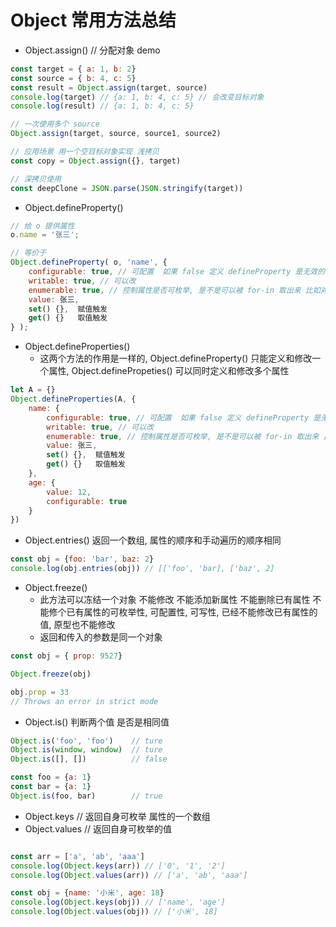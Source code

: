 # Object 常用方法总结

- Object.assign() // 分配对象
demo
```js
const target = { a: 1, b: 2}
const source = { b: 4, c: 5}
const result = Object.assign(target, source) 
console.log(target) // {a: 1, b: 4, c: 5} // 会改变目标对象
console.log(result) // {a: 1, b: 4, c: 5}

// 一次使用多个 source
Object.assign(target, source, source1, source2)

// 应用场景 用一个空目标对象实现 浅拷贝
const copy = Object.assign({}, target) 

// 深拷贝使用
const deepClone = JSON.parse(JSON.stringify(target))
```

- Object.defineProperty() 
```js
// 给 o 提供属性
o.name = '张三';

// 等价于
Object.defineProperty( o, 'name', {
    configurable: true, // 可配置  如果 false 定义 defineProperty 是无效的
    writable: true, // 可以改
    enumerable: true, // 控制属性是否可枚举, 是不是可以被 for-in 取出来 比如对象中的 __proto__ 就是灰色的不能遍历出来 就是设置了 enumerable = false
    value: 张三,
    set() {},  赋值触发
    get() {}   取值触发
} );
```

- Object.defineProperties()
    - 这两个方法的作用是一样的, Object.defineProperty() 只能定义和修改一个属性, Object.definePropeties() 可以同时定义和修改多个属性
```js
let A = {}
Object.defineProperties(A, {
    name: {
        configurable: true, // 可配置  如果 false 定义 defineProperty 是无效的
        writable: true, // 可以改
        enumerable: true, // 控制属性是否可枚举, 是不是可以被 for-in 取出来 比如对象中的 __proto__ 就是灰色的不能遍历出来 就是设置了 enumerable = false
        value: 张三,
        set() {},  赋值触发
        get() {}   取值触发
    },
    age: {
        value: 12,
        configurable: true
    }
})
```

- Object.entries() 返回一个数组, 属性的顺序和手动遍历的顺序相同
```js
const obj = {foo: 'bar', baz: 2}
console.log(obj.entries(obj)) // [['foo', 'bar], ['baz', 2]
```

- Object.freeze() 
    - 此方法可以冻结一个对象 不能修改 不能添加新属性 不能删除已有属性 不能修个已有属性的可枚举性, 可配置性, 可写性, 已经不能修改已有属性的值, 原型也不能修改
    - 返回和传入的参数是同一个对象
```js
const obj = { prop: 9527}

Object.freeze(obj)

obj.prop = 33
// Throws an error in strict mode
```

- Object.is() 判断两个值 是否是相同值
```js
Object.is('foo', 'foo')    // ture
Object.is(window, window)  // ture
Object.is([], [])          // false

const foo = {a: 1}
const bar = {a: 1}
Object.is(foo, bar)        // true

```

- Object.keys // 返回自身可枚举 属性的一个数组
- Object.values // 返回自身可枚举的值
```js

const arr = ['a', 'ab', 'aaa']
console.log(Object.keys(arr)) // ['0', '1', '2']
console.log(Object.values(arr)) // ['a', 'ab', 'aaa']

const obj = {name: '小米', age: 18}
console.log(Object.keys(obj)) // ['name', 'age']
console.log(Object.values(obj)) // ['小米', 18]
```
